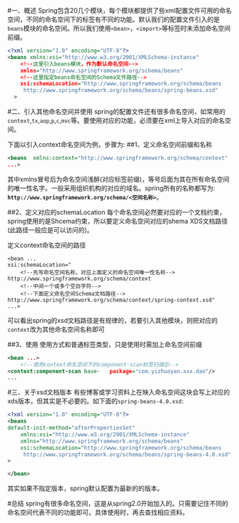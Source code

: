 #一、概述
Spring包含20几个模块，每个模块都提供了些xml配置文件可用的命名空间，不同的命名空间下的标签有不同的功能。默认我们的配置文件引入的是`beans`模块的命名空间。所以我们使用`<bean>`，`<import>`等标签时未添加命名空间前缀。

~~~xml
<?xml version="1.0" encoding="UTF-8"?>
<beans xmlns:xsi="http://www.w3.org/2001/XMLSchema-instance"
	<!--这里引入beans模块，作为默认命名空间-->
	xmlns="http://www.springframework.org/schema/beans"
	<!--这里指定beans命名空间的Schema文件路径-->
	xsi:schemaLocation="http://www.springframework.org/schema/beans
	 http://www.springframework.org/schema/beans/spring-beans.xsd"
  >
~~~

#二、引入其他命名空间并使用
spring的配置文件还有很多命名空间，如常用的
`context`,`tx`,`aop`,`p`,`c`,`mvc`等。要使用对应的功能，必须要在xml上导入对应的命名空间。

下面以引入context命名空间为例，步骤为:
##1、定义命名空间前缀和名称

~~~xml
<beans	xmlns:context="http://www.springframework.org/schema/context"
...>
~~~
其中xmlns冒号后为命名空间浅醉(对应标签前缀)，等号后面为其在所有命名空间的唯一性名字。一般采用组织机构的对应的域名。spring所有的名称都写为:
**`http://www.springframework.org/schema/<空间名称>`**。

##2、定义对应的schemaLocation
每个命名空间必然要对应的一个文档约束，spring使用的是Shcema约束，所以要定义命名空间对应的shema XDS文档路径(此路径一般应是可以访问的)。

定义context命名空间的路径

~~~comment
<bean ...
xsi:schemaLocation="
	<!--先写命名空间名称，对应上面定义的命名空间唯一性名称-->
http://www.springframework.org/schema/context
	<!--中间一个或多个空白字符-->
	<!--下面定义命名空间Schema文档路径-->
http://www.springframework.org/schema/context/spring-context.xsd"
...>
~~~

可以看出spring的xsd文档路径是有规律的，若要引入其他模块，则把对应的`context`改为其他命名空间名称即可

##3、使用
使用方式和普通标签类型，只是使用时需加上命名空间前缀

~~~xml
<bean ...>
	<!--使用context命名空间下的component-scan标签扫描包-->
<context:component-scan base-	package="com.yizhuoyan.xxx.dao"/>
...
~~~
#三、关于xsd文档版本
有些博客或学习资料上在映入命名空间这块会写上对应的xds版本，但其实是不必要的。如下面的`spring-beans-4.0.xsd`:

~~~xml
<?xml version="1.0" encoding="UTF-8"?>
<beans 
default-init-method="afterPropertiesSet"
    xmlns:xsi="http://www.w3.org/2001/XMLSchema-instance"
	xmlns="http://www.springframework.org/schema/beans"
	xsi:schemaLocation="http://www.springframework.org/schema/beans
	 http://www.springframework.org/schema/beans/spring-beans-4.0.xsd"
>

</bean>
~~~

其实如果不指定版本，spring默认配置为最新的的版本。

#总结
spring有很多命名空间，这是从spring2.0开始加入的。只需要记住不同的命名空间代表不同的功能即可。具体使用时，再去查找相应资料。


